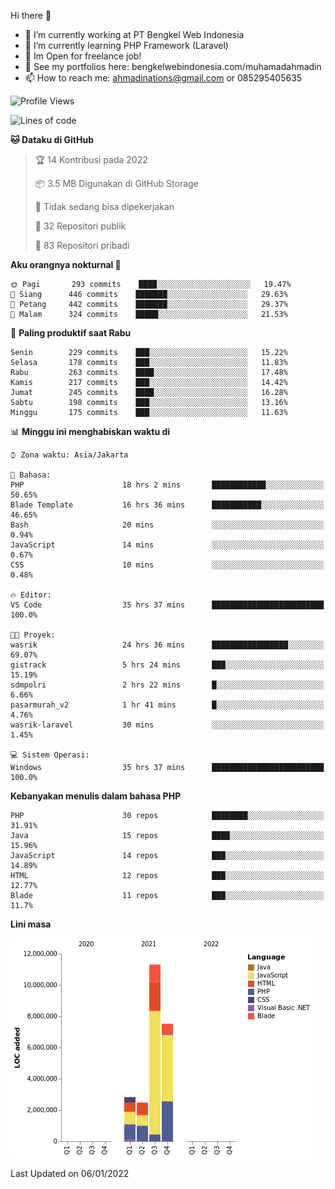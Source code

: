 Hi there 👋

- 🔭 I’m currently working at PT Bengkel Web Indonesia
- 🌱 I’m currently learning PHP Framework (Laravel)
- 📂 Im Open for freelance job!
- 🧷 See my portfolios here: bengkelwebindonesia.com/muhamadahmadin
- 📫 How to reach me: ahmadinations@gmail.com or 085295405635


<!--START_SECTION:waka-->
![Profile Views](http://img.shields.io/badge/Profil%20dilihat-0-blue)

![Lines of code](https://img.shields.io/badge/Sejak%20Hello%20World%20aku%20telah%20menulis-24%20Million%20baris%20kode-blue)

**🐱 Dataku di GitHub** 

> 🏆 14 Kontribusi pada 2022
 > 
> 📦 3.5 MB Digunakan di GitHub Storage 
 > 
> 🚫 Tidak sedang bisa dipekerjakan
 > 
> 📜 32 Repositori publik 
 > 
> 🔑 83 Repositori pribadi  
 > 
**Aku orangnya nokturnal 🦉** 

```text
🌞 Pagi       293 commits    ████░░░░░░░░░░░░░░░░░░░░░   19.47% 
🌆 Siang      446 commits    ███████░░░░░░░░░░░░░░░░░░   29.63% 
🌃 Petang     442 commits    ███████░░░░░░░░░░░░░░░░░░   29.37% 
🌙 Malam      324 commits    █████░░░░░░░░░░░░░░░░░░░░   21.53%

```
📅 **Paling produktif saat Rabu** 

```text
Senin        229 commits    ███░░░░░░░░░░░░░░░░░░░░░░   15.22% 
Selasa       178 commits    ███░░░░░░░░░░░░░░░░░░░░░░   11.83% 
Rabu         263 commits    ████░░░░░░░░░░░░░░░░░░░░░   17.48% 
Kamis        217 commits    ███░░░░░░░░░░░░░░░░░░░░░░   14.42% 
Jumat        245 commits    ████░░░░░░░░░░░░░░░░░░░░░   16.28% 
Sabtu        198 commits    ███░░░░░░░░░░░░░░░░░░░░░░   13.16% 
Minggu       175 commits    ███░░░░░░░░░░░░░░░░░░░░░░   11.63%

```


📊 **Minggu ini menghabiskan waktu di** 

```text
⌚︎ Zona waktu: Asia/Jakarta

💬 Bahasa: 
PHP                      18 hrs 2 mins       ████████████░░░░░░░░░░░░░   50.65% 
Blade Template           16 hrs 36 mins      ███████████░░░░░░░░░░░░░░   46.65% 
Bash                     20 mins             ░░░░░░░░░░░░░░░░░░░░░░░░░   0.94% 
JavaScript               14 mins             ░░░░░░░░░░░░░░░░░░░░░░░░░   0.67% 
CSS                      10 mins             ░░░░░░░░░░░░░░░░░░░░░░░░░   0.48%

🔥 Editor: 
VS Code                  35 hrs 37 mins      █████████████████████████   100.0%

🐱‍💻 Proyek: 
wasrik                   24 hrs 36 mins      █████████████████░░░░░░░░   69.07% 
gistrack                 5 hrs 24 mins       ███░░░░░░░░░░░░░░░░░░░░░░   15.19% 
sdmpolri                 2 hrs 22 mins       █░░░░░░░░░░░░░░░░░░░░░░░░   6.66% 
pasarmurah_v2            1 hr 41 mins        █░░░░░░░░░░░░░░░░░░░░░░░░   4.76% 
wasrik-laravel           30 mins             ░░░░░░░░░░░░░░░░░░░░░░░░░   1.45%

💻 Sistem Operasi: 
Windows                  35 hrs 37 mins      █████████████████████████   100.0%

```

**Kebanyakan menulis dalam bahasa PHP** 

```text
PHP                      30 repos            ████████░░░░░░░░░░░░░░░░░   31.91% 
Java                     15 repos            ████░░░░░░░░░░░░░░░░░░░░░   15.96% 
JavaScript               14 repos            ███░░░░░░░░░░░░░░░░░░░░░░   14.89% 
HTML                     12 repos            ███░░░░░░░░░░░░░░░░░░░░░░   12.77% 
Blade                    11 repos            ███░░░░░░░░░░░░░░░░░░░░░░   11.7%

```


**Lini masa**

![Chart not found](https://raw.githubusercontent.com/MuhamadAhmadin/MuhamadAhmadin/master/charts/bar_graph.png) 


 Last Updated on 06/01/2022
<!--END_SECTION:waka-->
